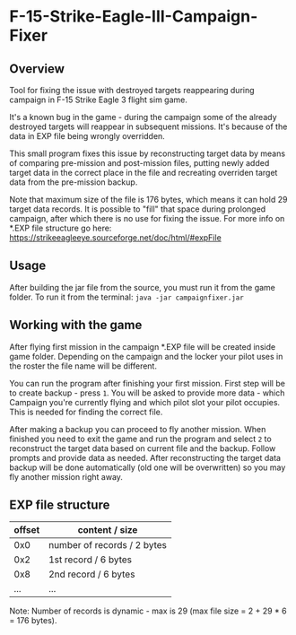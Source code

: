 # F-15-Strike-Eagle-III-Campaign-Fixer

## Overview
Tool for fixing the issue with destroyed targets reappearing during campaign in F-15 Strike Eagle 3 flight sim game.

It's a known bug in the game - during the campaign some of the already destroyed targets will reappear in subsequent missions. It's because of the data in EXP file being wrongly overridden. 

This small program fixes this issue by reconstructing target data by means of comparing pre-mission and post-mission files, putting newly added target data in the correct place in the file and recreating overriden target data from the pre-mission backup.  

Note that maximum size of the file is 176 bytes, which means it can hold 29 target data records. It is possible to "fill" that space during prolonged campaign, after which there is no use for fixing the issue. For more info on *.EXP file structure go here: 
https://strikeeagleeye.sourceforge.net/doc/html/#expFile
## Usage
After building the jar file from the source, you must run it from the game folder.
To run it from the terminal:
`java -jar campaignfixer.jar`

## Working with the game
After flying first mission in the campaign *.EXP file will be created inside game folder. Depending on the campaign and the locker your pilot uses in the roster the file name will be different.

You can run the program after finishing your first mission. First step will be to create backup - press `1`. You will be asked to provide more data - which Campaign you're currently flying and which pilot slot your pilot occupies. This is needed for finding the correct file.

After making a backup you can proceed to fly another mission. When finished you need to exit the game and run the program and select `2` to reconstruct the target data based on current file and the backup. Follow prompts and provide data as needed. After reconstructing the target data backup will be done automatically (old one will be overwritten) so you may fly another mission right away.
## EXP file structure
|offset| content / size            |
|------|---------------------------|
|0x0 | number of records / 2 bytes |
|0x2 | 1st record / 6 bytes      |
|0x8 | 2nd record / 6 bytes      |
|... | ...                       |
Note: Number of records is dynamic - max is 29 (max file size = 2 + 29 * 6 = 176 bytes).

